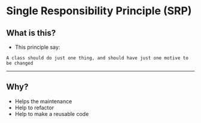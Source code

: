 # Single Responsibility Principle (SRP)

## What is this?

- This principle say: 
  
`A class should do just one thing, and should have just one motive to be changed`

___

## Why?

- Helps the maintenance
- Help to refactor
- Help to make a reusable code